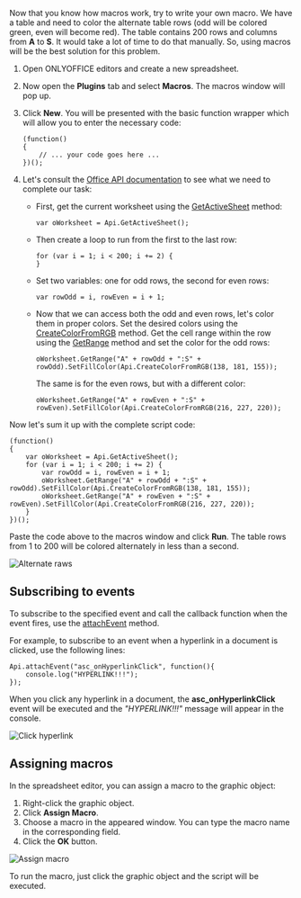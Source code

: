 Now that you know how macros work, try to write your own macro. We have a table and need to color the alternate table rows (odd will be colored green, even will become red). The table contains 200 rows and columns from **A** to **S**. It would take a lot of time to do that manually. So, using macros will be the best solution for this problem.

1. Open ONLYOFFICE editors and create a new spreadsheet.

2. Now open the **Plugins** tab and select **Macros**. The macros window will pop up.

3. Click **New**. You will be presented with the basic function wrapper which will allow you to enter the necessary code:
   ```
   (function()
   {
       // ... your code goes here ...
   })();
   ```

4. Let's consult the [Office API documentation](/officeapi/spreadsheetapi) to see what we need to complete our task:

   * First, get the current worksheet using the [GetActiveSheet](/officeapi/spreadsheetapi/api/getactivesheet) method:
     ```
     var oWorksheet = Api.GetActiveSheet();
     ```

   * Then create a loop to run from the first to the last row:
     ```
     for (var i = 1; i < 200; i += 2) {
     }
     ```

   * Set two variables: one for odd rows, the second for even rows:
     ```
     var rowOdd = i, rowEven = i + 1;
     ```

   * Now that we can access both the odd and even rows, let's color them in proper colors. Set the desired colors using the [CreateColorFromRGB](/officeapi/spreadsheetapi/api/createcolorfromrgb) method. Get the cell range within the row using the [GetRange](/officeapi/spreadsheetapi/apiworksheet/getrange) method and set the color for the odd rows:

     ```
     oWorksheet.GetRange("A" + rowOdd + ":S" + rowOdd).SetFillColor(Api.CreateColorFromRGB(138, 181, 155));
     ```

     The same is for the even rows, but with a different color:

     ```
     oWorksheet.GetRange("A" + rowEven + ":S" + rowEven).SetFillColor(Api.CreateColorFromRGB(216, 227, 220));
     ```

Now let's sum it up with the complete script code:

```
(function()
{
    var oWorksheet = Api.GetActiveSheet();
    for (var i = 1; i < 200; i += 2) {
        var rowOdd = i, rowEven = i + 1;
        oWorksheet.GetRange("A" + rowOdd + ":S" + rowOdd).SetFillColor(Api.CreateColorFromRGB(138, 181, 155));
        oWorksheet.GetRange("A" + rowEven + ":S" + rowEven).SetFillColor(Api.CreateColorFromRGB(216, 227, 220));
    }
})();
```

Paste the code above to the macros window and click **Run**. The table rows from 1 to 200 will be colored alternately in less than a second.

![Alternate raws](/assets/images/plugins/alternate-raws.png)

## Subscribing to events

To subscribe to the specified event and call the callback function when the event fires, use the [attachEvent](/officeapi/textdocumentapi/api/attachevent) method.

For example, to subscribe to an event when a hyperlink in a document is clicked, use the following lines:

```
Api.attachEvent("asc_onHyperlinkClick", function(){
    console.log("HYPERLINK!!!");
});
```

When you click any hyperlink in a document, the **asc\_onHyperlinkClick** event will be executed and the *"HYPERLINK!!!"* message will appear in the console.

![Click hyperlink](/assets/images/plugins/click-hyperlink.png)

## Assigning macros

In the spreadsheet editor, you can assign a macro to the graphic object:

1. Right-click the graphic object.
2. Click **Assign Macro**.
3. Choose a macro in the appeared window. You can type the macro name in the corresponding field.
4. Click the **OK** button.

![Assign macro](/assets/images/plugins/assign-macro.png)

To run the macro, just click the graphic object and the script will be executed.
